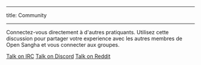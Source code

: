 * * *

title: Community

* * *

Connectez-vous directement à d'autres pratiquants. Utilisez cette discussion pour partager votre experience avec les autres membres de Open Sangha et vous connecter aux groupes.

<a href="http://kiwiirc.com/client/irc.freenode.com/##meditation" class="btn btn-primary external-link no-image" target="_blank" rel="nofollow">Talk on IRC</a>
[Talk on Discord](https://discord.gg/Tyqd22a?classes=btn,btn-primary) [Talk on Reddit](https://www.reddit.com/r/OpenBuddhaDharma/?classes=btn,btn-primary)
